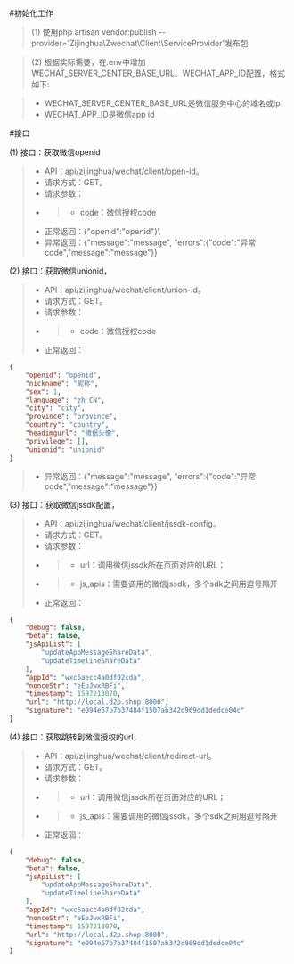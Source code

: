 #初始化工作

>(1) 使用php artisan vendor:publish --provider='Zijinghua\Zwechat\Client\ServiceProvider'发布包

>(2) 根据实际需要，在.env中增加WECHAT_SERVER_CENTER_BASE_URL、WECHAT_APP_ID配置，格式如下:

 > - WECHAT_SERVER_CENTER_BASE_URL是微信服务中心的域名或ip
 > - WECHAT_APP_ID是微信app id
 
 #接口

(1) 接口：获取微信openid
>- API：api/zijinghua/wechat/client/open-id。
>- 请求方式：GET。
>- 请求参数：
>- >- code：微信授权code
>- 正常返回：{"openid":"openid"}\
>- 异常返回：{"message":"message", "errors":{"code":"异常code","message":"message"}}

(2) 接口：获取微信unionid，
>- API：api/zijinghua/wechat/client/union-id。
>- 请求方式：GET。
>- 请求参数：
>- >- code：微信授权code
>- 正常返回：
```json
{
    "openid": "openid",
    "nickname": "昵称",
    "sex": 1,
    "language": "zh_CN",
    "city": "city",
    "province": "province",
    "country": "country",
    "headimgurl": "微信头像",
    "privilege": [],
    "unionid": "unionid"
}
```
                 
>- 异常返回：{"message":"message", "errors":{"code":"异常code","message":"message"}}

(3) 接口：获取微信jssdk配置，
>- API：api/zijinghua/wechat/client/jssdk-config。
>- 请求方式：GET。
>- 请求参数：
>- >- url：调用微信jssdk所在页面对应的URL；
>- >- js_apis：需要调用的微信jssdk，多个sdk之间用逗号隔开
>- 正常返回：
```json
{
    "debug": false,
    "beta": false,
    "jsApiList": [
        "updateAppMessageShareData",
        "updateTimelineShareData"
    ],
    "appId": "wxc6aecc4a0df02cda",
    "nonceStr": "eEoJwxRBFi",
    "timestamp": 1597213070,
    "url": "http://local.d2p.shop:8000",
    "signature": "e094e67b7b37484f1507ab342d969dd1dedce04c"
}
```


(4) 接口：获取跳转到微信授权的url，
>- API：api/zijinghua/wechat/client/redirect-url。
>- 请求方式：GET。
>- 请求参数：
>- >- url：调用微信jssdk所在页面对应的URL；
>- >- js_apis：需要调用的微信jssdk，多个sdk之间用逗号隔开
>- 正常返回：
```json
{
    "debug": false,
    "beta": false,
    "jsApiList": [
        "updateAppMessageShareData",
        "updateTimelineShareData"
    ],
    "appId": "wxc6aecc4a0df02cda",
    "nonceStr": "eEoJwxRBFi",
    "timestamp": 1597213070,
    "url": "http://local.d2p.shop:8000",
    "signature": "e094e67b7b37484f1507ab342d969dd1dedce04c"
}
```
